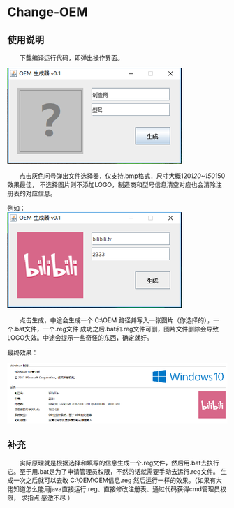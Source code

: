 # Change-OEM

## 使用说明

　　下载编译运行代码，即弹出操作界面。
  
![界面](readmeFile/01.png)

　　点击灰色问号弹出文件选择器，仅支持.bmp格式，尺寸大概120*120~150*150效果最佳，
不选择图片则不添加LOGO，制造商和型号信息清空对应也会清除注册表的对应信息。
  
例如：  
![界面](readmeFile/02.png)

　　点击生成，中途会生成一个 C:\OEM 路径并写入一张图片（你选择的），一个.bat文件，一个.reg文件
成功之后.bat和.reg文件可删，图片文件删除会导致LOGO失效。中途会提示一些奇怪的东西，确定就好。


最终效果：

![效果](readmeFile/03.png)


## 补充

　　实际原理就是根据选择和填写的信息生成一个.reg文件，然后用.bat去执行它。至于用.bat是为了申请管理员权限，不然的话就需要手动去运行.reg文件。
  生成一次之后就可以去改 C:\OEM\OEM信息.reg 然后运行一样的效果。（如果有大佬知道怎么能用java直接运行.reg、直接修改注册表、通过代码获得cmd管理员权限，
  求指点  感激不尽 ）
